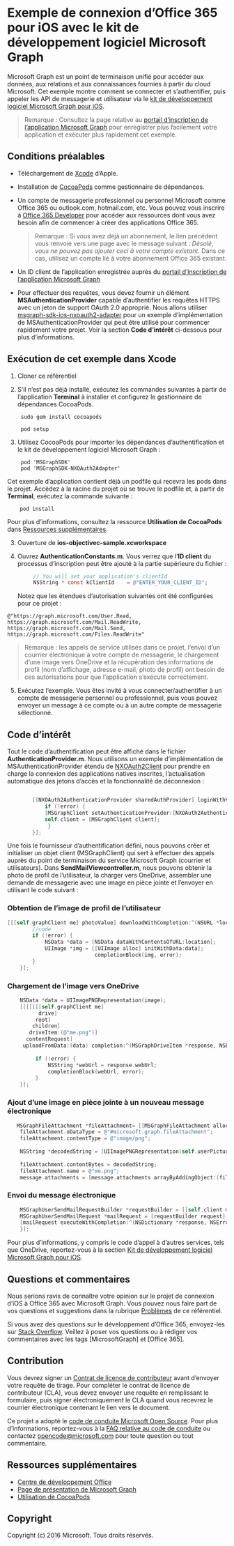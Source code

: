 # <a name="office-365-connect-sample-for-ios-using-the-microsoft-graph-sdk"></a>Exemple de connexion d’Office 365 pour iOS avec le kit de développement logiciel Microsoft Graph

Microsoft Graph est un point de terminaison unifié pour accéder aux données, aux relations et aux connaissances fournies à partir du cloud Microsoft. Cet exemple montre comment se connecter et s’authentifier, puis appeler les API de messagerie et utilisateur via le [kit de développement logiciel Microsoft Graph pour iOS](https://github.com/microsoftgraph/msgraph-sdk-ios).

> Remarque : Consultez la page relative au [portail d’inscription de l’application Microsoft Graph](https://apps.dev.microsoft.com) pour enregistrer plus facilement votre application et exécuter plus rapidement cet exemple.

## <a name="prerequisites"></a>Conditions préalables
* Téléchargement de [Xcode](https://developer.apple.com/xcode/downloads/) d’Apple.

* Installation de [CocoaPods](https://guides.cocoapods.org/using/using-cocoapods.html) comme gestionnaire de dépendances.
* Un compte de messagerie professionnel ou personnel Microsoft comme Office 365 ou outlook.com, hotmail.com, etc. Vous pouvez vous inscrire à [Office 365 Developer](https://aka.ms/devprogramsignup) pour accéder aux ressources dont vous avez besoin afin de commencer à créer des applications Office 365.

     > Remarque : Si vous avez déjà un abonnement, le lien précédent vous renvoie vers une page avec le message suivant : *Désolé, vous ne pouvez pas ajouter ceci à votre compte existant*. Dans ce cas, utilisez un compte lié à votre abonnement Office 365 existant.    
* Un ID client de l’application enregistrée auprès du [portail d’inscription de l’application Microsoft Graph](https://apps.dev.microsoft.com)
* Pour effectuer des requêtes, vous devez fournir un élément **MSAuthenticationProvider** capable d’authentifier les requêtes HTTPS avec un jeton de support OAuth 2.0 approprié. Nous allons utiliser [msgraph-sdk-ios-nxoauth2-adapter](https://github.com/microsoftgraph/msgraph-sdk-ios-nxoauth2-adapter) pour un exemple d’implémentation de MSAuthenticationProvider qui peut être utilisé pour commencer rapidement votre projet. Voir la section **Code d’intérêt** ci-dessous pour plus d’informations.


## <a name="running-this-sample-in-xcode"></a>Exécution de cet exemple dans Xcode

1. Cloner ce référentiel
2. S’il n’est pas déjà installé, exécutez les commandes suivantes à partir de l’application **Terminal** à installer et configurez le gestionnaire de dépendances CocoaPods.

        sudo gem install cocoapods
    
        pod setup

2. Utilisez CocoaPods pour importer les dépendances d’authentification et le kit de développement logiciel Microsoft Graph :

        pod 'MSGraphSDK'
        pod 'MSGraphSDK-NXOAuth2Adapter'


 Cet exemple d’application contient déjà un podfile qui recevra les pods dans le projet. Accédez à la racine du projet où se trouve le podfile et, à partir de **Terminal**, exécutez la commande suivante :

        pod install

   Pour plus d’informations, consultez la ressource **Utilisation de CocoaPods** dans [Ressources supplémentaires](#AdditionalResources).

3. Ouverture de **ios-objectivec-sample.xcworkspace**
4. Ouvrez **AuthenticationConstants.m**. Vous verrez que l’**ID client** du processus d’inscription peut être ajouté à la partie supérieure du fichier :

   ```objectivec
        // You will set your application's clientId
        NSString * const kClientId    = @"ENTER_YOUR_CLIENT_ID";
   ```


    Notez que les étendues d’autorisation suivantes ont été configurées pour ce projet : 

```@"https://graph.microsoft.com/User.Read, https://graph.microsoft.com/Mail.ReadWrite, https://graph.microsoft.com/Mail.Send, https://graph.microsoft.com/Files.ReadWrite"```
    

    
>Remarque : les appels de service utilisés dans ce projet, l’envoi d’un courrier électronique à votre compte de messagerie, le chargement d’une image vers OneDrive et la récupération des informations de profil (nom d’affichage, adresse e-mail, photo de profil) ont besoin de ces autorisations pour que l’application s’exécute correctement.

5. Exécutez l’exemple. Vous êtes invité à vous connecter/authentifier à un compte de messagerie personnel ou professionnel, puis vous pouvez envoyer un message à ce compte ou à un autre compte de messagerie sélectionné.


## <a name="code-of-interest"></a>Code d’intérêt

Tout le code d’authentification peut être affiché dans le fichier **AuthenticationProvider.m**. Nous utilisons un exemple d’implémentation de MSAuthenticationProvider étendu de [NXOAuth2Client](https://github.com/nxtbgthng/OAuth2Client) pour prendre en charge la connexion des applications natives inscrites, l’actualisation automatique des jetons d’accès et la fonctionnalité de déconnexion :

```objectivec

        [[NXOAuth2AuthenticationProvider sharedAuthProvider] loginWithViewController:nil completion:^(NSError *error) {
            if (!error) {
            [MSGraphClient setAuthenticationProvider:[NXOAuth2AuthenticationProvider sharedAuthProvider]];
            self.client = [MSGraphClient client];
             }
        }];
```

Une fois le fournisseur d’authentification défini, nous pouvons créer et initialiser un objet client (MSGraphClient) qui sert à effectuer des appels auprès du point de terminaison du service Microsoft Graph (courrier et utilisateurs). Dans **SendMailViewcontroller.m**, nous pouvons obtenir la photo de profil de l’utilisateur, la charger vers OneDrive, assembler une demande de messagerie avec une image en pièce jointe et l’envoyer en utilisant le code suivant :

### <a name="get-the-users-profile-picture"></a>Obtention de l’image de profil de l’utilisateur

```objectivec
[[[self.graphClient me] photoValue] downloadWithCompletion:^(NSURL *location, NSURLResponse *response, NSError *error) {
        //code
        if (!error) {
            NSData *data = [NSData dataWithContentsOfURL:location];
            UIImage *img = [[UIImage alloc] initWithData:data];
                            completionBlock(img, error);
        } 
    }];
```
### <a name="upload-the-picture-to-onedrive"></a>Chargement de l’image vers OneDrive

```objectivec
    NSData *data = UIImagePNGRepresentation(image);
    [[[[[[[self.graphClient me]
          drive]
         root]
        children]
       driveItem:(@"me.png")]
      contentRequest]
     uploadFromData:(data) completion:^(MSGraphDriveItem *response, NSError *error) {
         
         if (!error) {
             NSString *webUrl = response.webUrl;
             completionBlock(webUrl, error);
         } 
    }];

```
### <a name="add-picture-attachment-to-a-new-email-message"></a>Ajout d’une image en pièce jointe à un nouveau message électronique

```objectivec
   MSGraphFileAttachment *fileAttachment= [[MSGraphFileAttachment alloc]init];
    fileAttachment.oDataType = @"#microsoft.graph.fileAttachment";
    fileAttachment.contentType = @"image/png";
    
    NSString *decodedString = [UIImagePNGRepresentation(self.userPicture) base64EncodedStringWithOptions:NSDataBase64EncodingEndLineWithCarriageReturn];
    
    fileAttachment.contentBytes = decodedString;
    fileAttachment.name = @"me.png";
    message.attachments = [message.attachments arrayByAddingObject:(fileAttachment)];
```

### <a name="send-the-mail-message"></a>Envoi du message électronique

```objectivec
    MSGraphUserSendMailRequestBuilder *requestBuilder = [[self.client me]sendMailWithMessage:message saveToSentItems:true];    
    MSGraphUserSendMailRequest *mailRequest = [requestBuilder request];   
    [mailRequest executeWithCompletion:^(NSDictionary *response, NSError *error) {      
    }];
```

Pour plus d’informations, y compris le code d’appel à d’autres services, tels que OneDrive, reportez-vous à la section [Kit de développement logiciel Microsoft Graph pour iOS](https://github.com/microsoftgraph/msgraph-sdk-ios).

## <a name="questions-and-comments"></a>Questions et commentaires

Nous serions ravis de connaître votre opinion sur le projet de connexion d’iOS à Office 365 avec Microsoft Graph. Vous pouvez nous faire part de vos questions et suggestions dans la rubrique [Problèmes](https://github.com/microsoftgraph/iOS-objectivec-connect-sample/issues) de ce référentiel.

Si vous avez des questions sur le développement d’Office 365, envoyez-les sur [Stack Overflow](http://stackoverflow.com/questions/tagged/Office365+API). Veillez à poser vos questions ou à rédiger vos commentaires avec les tags [MicrosoftGraph] et [Office 365].

## <a name="contributing"></a>Contribution
Vous devrez signer un [Contrat de licence de contributeur](https://cla.microsoft.com/) avant d’envoyer votre requête de tirage. Pour compléter le contrat de licence de contributeur (CLA), vous devez envoyer une requête en remplissant le formulaire, puis signer électroniquement le CLA quand vous recevrez le courrier électronique contenant le lien vers le document.

Ce projet a adopté le [code de conduite Microsoft Open Source](https://opensource.microsoft.com/codeofconduct/). Pour plus d’informations, reportez-vous à la [FAQ relative au code de conduite](https://opensource.microsoft.com/codeofconduct/faq/) ou contactez [opencode@microsoft.com](mailto:opencode@microsoft.com) pour toute question ou tout commentaire.

## <a name="additional-resources"></a>Ressources supplémentaires

* [Centre de développement Office](http://dev.office.com/)
* [Page de présentation de Microsoft Graph](https://graph.microsoft.io)
* [Utilisation de CocoaPods](https://guides.cocoapods.org/using/using-cocoapods.html)

## <a name="copyright"></a>Copyright
Copyright (c) 2016 Microsoft. Tous droits réservés.
